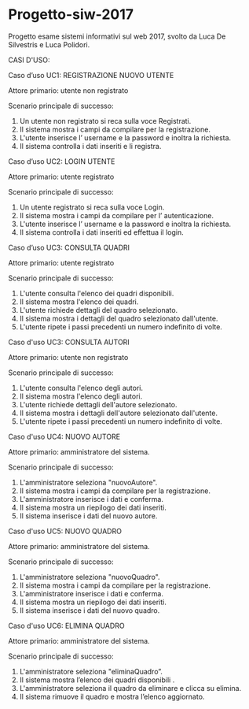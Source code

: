 # Progetto-siw-2017
Progetto esame sistemi informativi sul web 2017, svolto da Luca De Silvestris e Luca Polidori.


CASI D'USO:

Caso d’uso UC1:  REGISTRAZIONE NUOVO UTENTE

 Attore primario: utente non registrato

 Scenario principale di successo:

  1. Un utente non registrato si reca sulla voce Registrati.
  2. Il sistema mostra i campi da compilare per la registrazione.
  3. L'utente inserisce l’ username e la password e inoltra la richiesta.
  4. Il sistema controlla i dati inseriti e li registra.


Caso d’uso UC2:  LOGIN UTENTE

Attore primario: utente  registrato

Scenario principale di successo:

  1. Un utente  registrato si reca sulla voce Login.
  2. Il sistema mostra i campi da compilare per  l’ autenticazione.
  3. L'utente inserisce l’ username e la password e inoltra la richiesta.
  4. Il sistema controlla i dati inseriti ed effettua il login.


Caso d’uso UC3: CONSULTA QUADRI

Attore primario: utente  registrato

Scenario principale di successo:

  1. L'utente consulta l'elenco dei quadri disponibili.
  2. Il sistema mostra l'elenco dei quadri.
  3. L'utente richiede dettagli del quadro selezionato.
  4. Il sistema mostra i dettagli del quadro selezionato dall'utente.
  5. L'utente ripete i passi precedenti un numero indefinito di volte.


Caso d'uso UC3: CONSULTA AUTORI
 
 Attore primario: utente non registrato

 Scenario principale di successo: 

  1. L'utente consulta l'elenco degli autori.
  2. Il sistema mostra l'elenco degli autori.
  3. L'utente richiede dettagli dell'autore selezionato.
  4. Il sistema mostra i dettagli dell'autore selezionato dall'utente.
  5. L'utente ripete i passi precedenti un numero indefinito di volte.


Caso d'uso UC4: NUOVO AUTORE

Attore primario: amministratore del sistema.

  Scenario principale di successo:

  1. L'amministratore seleziona "nuovoAutore".
  2. Il sistema mostra i campi da compilare per la registrazione.
  3. L'amministratore inserisce i dati e conferma.
  4. Il sistema mostra un riepilogo dei dati inseriti.
  5. Il sistema inserisce i dati del nuovo autore.


Caso d'uso UC5: NUOVO  QUADRO
 
 Attore primario: amministratore del sistema.

  Scenario principale di successo:
  
  1. L'amministratore seleziona "nuovoQuadro".
  2. Il sistema mostra i campi da compilare per la registrazione.
  3. L'amministratore inserisce i dati e conferma.
  4. Il sistema mostra un riepilogo dei dati inseriti.
  5. Il sistema inserisce i dati del nuovo quadro.


Caso d'uso UC6: ELIMINA QUADRO
 
 Attore primario: amministratore del sistema.
  
  Scenario principale di successo:

  1. L'amministratore seleziona "eliminaQuadro”.
  2. Il sistema mostra l’elenco dei quadri disponibili .
  3. L'amministratore seleziona il quadro da eliminare e clicca su elimina.
  4. Il sistema rimuove il quadro e mostra l’elenco aggiornato.

  


